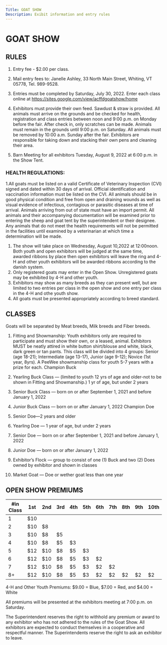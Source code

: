 ```yaml
---
Title: GOAT SHOW
Description: Exibit information and entry rules
---
```


# GOAT SHOW

## RULES

1. Entry fee - $2.00 per class. 

1. Mail entry fees to: Janelle Ashley, 33 North Main Street, Whiting,
VT 05778, Tel. 989-9528. 

1. Entries must be completed by Saturday, July 30, 2022. Enter each class online at https://sites.google.com/view/acffdgoatshow/home

1. Exhibitors must provide their own feed. Sawdust & straw is provided.
All animals must arrive on the grounds and be checked for health, registration and class
entries between noon and 9:00 p.m. on Monday before the fair. After check in, only
scratches can be made. Animals must remain in the grounds until 9:00 p.m. on Saturday. All animals must be removed by 10:00 a.m. Sunday after the fair.
Exhibitors are responsible for taking down and stacking their own pens and cleaning their
area.
1. Barn Meeting for all exhibitors Tuesday, August 9, 2022 at 6:00 p.m. in the Show Tent.

### HEALTH REGULATIONS: 
1.All goats must be listed on a valid Certificate of Veterinary Inspection (CVI)
signed and dated within 30 days of arrival. Official identification and vaccination
information must be listed on the CVI. All animals should be in good physical condition
and free from open and draining wounds as well as visual evidence of infectious,
contagious or parasitic diseases at time of arrival. Animals arriving from out of state
must have an import permit. All animals and their accompanying documentation will be
examined prior to entering the sheep and goat tent by the superintendent or their
designee. Any animals that do not meet the health requirements will not be permitted in
the facilities until examined by a veterinarian at which time a determination will be
made.
1. The show will take place on Wednesday, August 10,2022 at 12:00noon. Both youth and open
exhibitors will be judged at the same time, awarded ribbons by place then open exhibitors
will leave the ring and 4-H and other youth exhibitors will be awarded ribbons according
to the danish system.
1. Only registered goats may enter in the Open Show. Unregistered goats may be exhibited
by 4-H and other youth.
1. Exhibitors may show as many breeds as they can present well, but are limited to two
entries per class in the open show and one entry per class in the 4-H and othe youth
show.
1. All goats must be presented appropriately according to breed standard.

## CLASSES

Goats will be separated by Meat breeds, Milk breeds and Fiber breeds.
1. Fitting and Showmanship: Youth exhibitors only are required to participate and
must show their own, or a leased, animal. Exhibitors MUST be neatly attired in white
button shirt/blouse and white, black, dark green or tan pants. This class will be divided
into 4 groups: Senior (age 18-21); Intermediate (age 13-17), Junior (age 9-12); Novice
(1st year, 8yrs). A PeeWee showmanship class for youth 5-7 years with a prize for each.
Champion Buck
2. Yearling Buck Class — (limited to youth 12 yrs of age and older-not to be shown in
Fitting and Showmanship.) 1 yr of age, but under 2 years
3. Senior Buck Class — born on or after September 1, 2021 and before January 1, 2022

4. Junior Buck Class — born on or after January 1, 2022
Champion Doe
5. Senior Doe—2 years and older
6. Yearling Doe — 1 year of age, but under 2 years
7. Senior Doe — born on or after September 1, 2021 and before January 1, 2022
8. Junior Doe — born on or after January 1, 2022
9. Exhibitor’s Flock — group to consist of one (1) Buck and two (2) Does owned by
exhibitor and shown in classes
10. Market Goat — Doe or wether goat less than one year

## OPEN SHOW PREMIUMS

| #in Class | 1st | 2nd | 3rd | 4th | 5th | 6th | 7th | 8th | 9th | 10th |
| --------- | --- | --- | --- | --- | --- | --- | --- | --- | --- | ---  |
| 1 | $10
| 2 | $10 | $8
| 3 | $10 | $8 | $5
| 4 | $10 | $8 | $5 | $3
| 5 | $12 | $10 | $8 | $5 | $3
| 6 | $12 | $10 | $8 | $5 | $3 | $2
| 7 | $12 | $10 | $8 | $5 | $3 | $2 | $2
| 8+ | $12 | $10 | $8 | $5 | $3 | $2 | $2 | $2 | $2 | $2


4-H and Other Youth Premiums: $9.00 = Blue, $7.00 = Red, and $4.00 = White

All premiums will be presented at the exhibitors meeting at 7:00 p.m. on Saturday.

The Superintendent reserves the right to withhold any premium or award to any exhibitor
who has not adhered to the rules of the Goat Show. All exhibitors are expected to conduct
themselves in a cooperative and respectful manner. The Superintendents reserve the right to
ask an exhibitor to leave.
